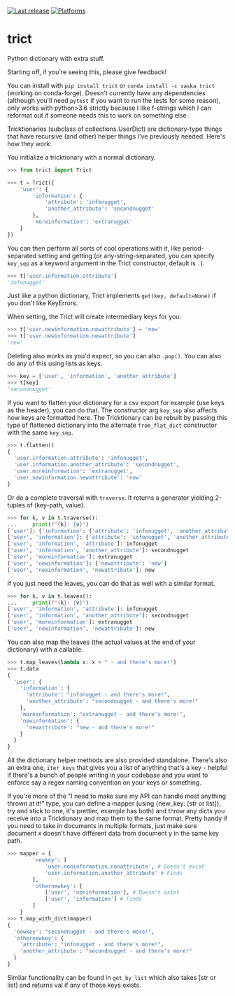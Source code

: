 [![Last release](https://anaconda.org/saska/trict/badges/latest_release_date.svg)](https://anaconda.org/saska/trict/)
[![Platforms](https://anaconda.org/saska/trict/badges/platforms.svg)](https://anaconda.org/saska/trict/)

# trict

Python dictionary with extra stuff.

Starting off, if you're seeing this, please give feedback! 

You can install with `pip install trict` or `conda install -c saska trict` (working on conda-forge). Doesn't currently have any dependencies (although you'll need `pytest` if you want to run the tests for some reason), only works with python>3.6 strictly because I like f-strings which I can reformat out if someone needs this to work on something else.

Tricktionaries (subclass of collections.UserDict) are dictionary-type things that have recursive (and other) helper things I've previously needed. Here's how they work:

You initialize a tricktionary with a normal dictionary.

```python
>>> from trict import Trict

>>> t = Trict({
    'user': {
        'information': {
            'attribute': 'infonugget',
            'another_attribute': 'secondnugget'
        },
        'moreinformation': 'extranugget'
    }
})
```
You can then perform all sorts of cool operations with it, like period-separated setting and getting (or any-string-separated, you can specify `key_sep` as a keyword argument in the Trict constructor, default is `.`).

```python
>>> t['user.information.attribute']
'infonugget'
```
Just like a python dictionary, Trict implements `get(key, default=None)` if you don't like KeyErrors.

When setting, the Trict will create intermediary keys for you:

```python
>>> t['user.newinformation.newattribute'] = 'new'
>>> t['user.newinformation.newattribute']
'new'
```

Deleting also works as you'd expect, so you can also `.pop()`. You can also do any of this using lists as keys.
```python
>>> key = ['user', 'information', 'another_attribute']
>>> t[key]
'secondnugget'
```

If you want to flatten your dictionary for a csv export for example (use keys as the header), you can do that. The constructor arg `key_sep` also affects how keys are formatted here. The Tricktionary can be rebuilt by passing this type of flattened dictionary into the alternate `from_flat_dict` constructor with the same `key_sep`.
```python
>>> t.flatten()
{
  'user.information.attribute': 'infonugget', 
  'user.information.another_attribute': 'secondnugget', 
  'user.moreinformation': 'extranugget', 
  'user.newinformation.newattribute': 'new'
}
```

Or do a complete traversal with `traverse`. It returns a generator yielding 2-tuples of (key-path, value).
```python
>>> for k, v in t.traverse():
...     print(f"{k}: {v}")
['user']: {'information': {'attribute': 'infonugget', 'another_attribute': 'secondnugget'}, 'moreinformation': 'extranugget', 'newinformation': {'newattribute': 'new'}}
['user', 'information']: {'attribute': 'infonugget', 'another_attribute': 'secondnugget'}
['user', 'information', 'attribute']: infonugget
['user', 'information', 'another_attribute']: secondnugget
['user', 'moreinformation']: extranugget
['user', 'newinformation']: {'newattribute': 'new'}
['user', 'newinformation', 'newattribute']: new
```
If you just need the leaves, you can do that as well with a similar format.
```python
>>> for k, v in t.leaves():
...     print(f"{k}: {v}")
['user', 'information', 'attribute']: infonugget
['user', 'information', 'another_attribute']: secondnugget
['user', 'moreinformation']: extranugget
['user', 'newinformation', 'newattribute']: new
```

You can also map the leaves (the actual values at the end of your dictionary) with a callable.
```python
>>> t.map_leaves(lambda x: x + " - and there's more!")
>>> t.data
{
  'user': {
    'information': {
      'attribute': "infonugget - and there's more!", 
      'another_attribute': "secondnugget - and there's more!"
    }, 
    'moreinformation': "extranugget - and there's more!", 
    'newinformation': {
      'newattribute': "new - and there's more!"
    }
  }
}
```

All the dictionary helper methods are also provided standalone. There's also an extra one, `iter_keys` that gives you a list of anything that's a key - helpful if there's a bunch of people writing in your codebase and you want to enforce say a regex naming convention on your keys or something.

If you're more of the "I need to make sure my API can handle most anything thrown at it!" type, you can define a mapper (using {new_key: [str or list]}, try and stick to one, it's prettier, example has both) and throw any dicts you receive into a Tricktionary and map them to the same format. Pretty handy if you need to take in documents in multiple formats, just make sure document x doesn't have different data from document y in the same key path.

```python
>>> mapper = {
        'newkey': [
            'user.noninformation.nonattribute', # Doesn't exist
            'user.information.another_attribute' # Finds
        ],
        'othernewkey': [
            ['user', 'noninformation'], # Doesn't exist
            ['user', 'information'] # Finds
        ]
    }
>>> t.map_with_dict(mapper)
{
  'newkey': "secondnugget - and there's more!", 
  'othernewkey': {
    'attribute': "infonugget - and there's more!", 
    'another_attribute': "secondnugget - and there's more!"
  }
}
```

Similar functionality can be found in `get_by_list` which also takes [str or list] and returns val if any of those keys exists.
